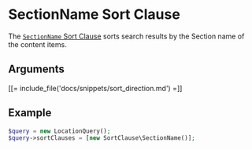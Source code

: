 # SectionName Sort Clause

The [`SectionName` Sort Clause](../../api/php_api/php_api_reference/classes/Ibexa-Contracts-Core-Repository-Values-Content-Query-SortClause-SectionName.html)
sorts search results by the Section name of the content items.

## Arguments

[[= include_file('docs/snippets/sort_direction.md') =]]

## Example

``` php
$query = new LocationQuery();
$query->sortClauses = [new SortClause\SectionName()];
```
